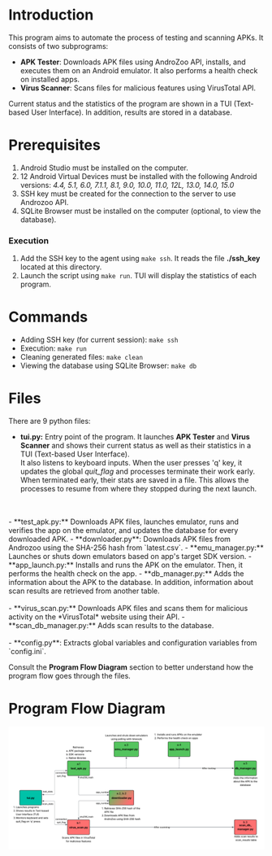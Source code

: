 # Introduction
This program aims to automate the process of testing and scanning APKs. It consists of two subprograms:
- **APK Tester**: Downloads APK files using AndroZoo API, installs, and executes them on an Android emulator. It also performs a health check on installed apps.
- **Virus Scanner**: Scans files for malicious features using VirusTotal API.

Current status and the statistics of the program are shown in a TUI (Text-based User Interface). In addition, results are stored in a database.

# Prerequisites
1. Android Studio must be installed on the computer.
2. 12 Android Virtual Devices must be installed with the following Android versions: *4.4, 5.1, 6.0, 7.1.1, 8.1, 9.0, 10.0, 11.0, 12L, 13.0, 14.0, 15.0*
3. SSH key must be created for the connection to the server to use Androzoo API.
4. SQLite Browser must be installed on the computer (optional, to view the database).

### Execution
1. Add the SSH key to the agent using `make ssh`. It reads the file **./ssh_key** located at this directory.
2. Launch the script using `make run`. TUI will display the statistics of each program.

# Commands
- Adding SSH key (for current session): `make ssh`
- Execution: `make run`
- Cleaning generated files: `make clean`
- Viewing the database using SQLite Browser: `make db`

# Files
There are 9 python files:
- **tui.py:** Entry point of the program. It launches **APK Tester** and **Virus Scanner** and shows their current status as well as their statistics in a TUI (Text-based User Interface). <br> It also listens to keyboard inputs. When the user presses 'q' key, it updates the global *quit_flag* and processes terminate their work early. When terminated early, their stats are saved in a file. This allows the processes to resume from where they stopped during the next launch.
<br>
<br>
- **test_apk.py:** Downloads APK files, launches emulator, runs and verifies the app on the emulator, and updates the database for every downloaded APK.
- **downloader.py**: Downloads APK files from Androzoo using the SHA-256 hash from `latest.csv`.
- **emu_manager.py:** Launches or shuts down emulators based on app's target SDK version.
- **app_launch.py:** Installs and runs the APK on the emulator. Then, it performs the health check on the app.
- **db_manager.py:** Adds the information about the APK to the database. In addition, information about scan results are retrieved from another table.
<br>
<br>
- **virus_scan.py:** Downloads APK files and scans them for malicious activity on the *VirusTotal* website using their API.
- **scan_db_manager.py:** Adds scan results to the database.
<br>
<br>
- **config.py**: Extracts global variables and configuration variables from `config.ini`.

Consult the **Program Flow Diagram** section to better understand how the program flow goes through the files.

# Program Flow Diagram
![Program Flow Diagram](./diagram.png)